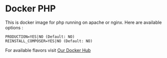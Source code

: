 # Docker PHP

This is docker image for php running on apache or nginx. Here are available options :

```
PRODUCTION=YES|NO (Default: NO)
REINSTALL_COMPOSER=YES|NO (Default: NO)
```

For available flavors visit [Our Docker Hub](https://hub.docker.com/r/mochrira/php/tags)